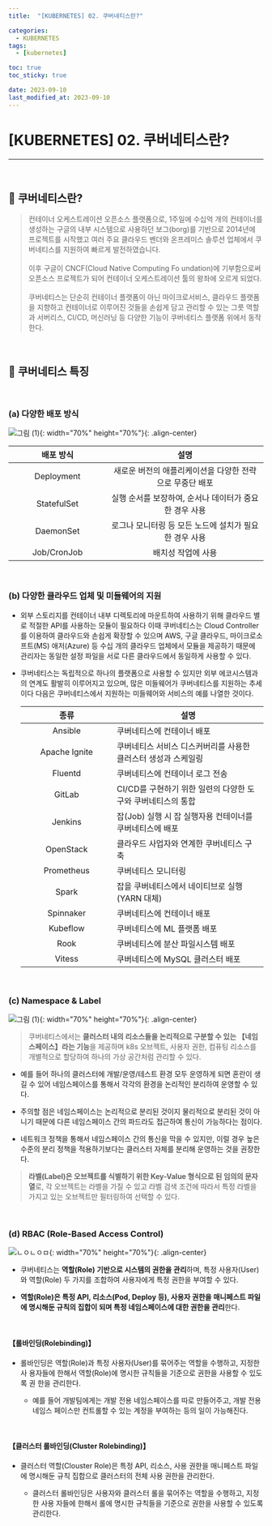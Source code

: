 ```yaml
---
title:  "[KUBERNETES] 02. 쿠버네티스란?" 

categories:
  - KUBERNETES
tags:
  - [kubernetes]

toc: true
toc_sticky: true

date: 2023-09-10
last_modified_at: 2023-09-10
---
```

# [KUBERNETES] 02. 쿠버네티스란?
---

<style>
table {
    font-size: 12pt;
}
table th:first-of-type {
    width: 5%;
}
table th:nth-of-type(2) {
    width: 15%;
}
table th:nth-of-type(3) {
    width: 50%;
}
table th:nth-of-type(4) {
    width: 30%;
}
</style>

<br>

## 🔔 쿠버네티스란?

> 컨테이너 오케스트레이션 오픈소스 플랫폼으로, 1주일에 수십억 개의 컨테이너를 생성하는 구글의 내부 시스템으로 사용하던 보그(borg)를 기반으로 2014년에 프로젝트를 시작했고 여러 주요 클라우드 벤더와 온프레미스 솔루션 업체에서 쿠버네티스를 지원하여 빠르게 발전하였습니다. <br><br>
이후 구글이 CNCF(Cloud Native Computing Fo undation)에 기부함으로써 오픈소스 프로젝트가 되어 컨테이너 오케스트레이션 툴의 왕좌에 오르게 되었다.<br><br>
쿠버네티스는 단순히 컨테이너 플랫폼이 아닌 마이크로서비스, 클라우드 플랫폼을 지향하고 컨테이너로 이루어진 것들을 손쉽게 담고 관리할 수 있는 그릇 역할과 서버리스, CI/CD, 머신러닝 등 다양한 기능이 쿠버네티스 플랫폼 위에서 동작한다.

<br>

## 🔔 쿠버네티스 특징

<br>

### (a) 다양한 배포 방식

![그림 (1)](https://user-images.githubusercontent.com/42735894/224533970-2a06b4c3-4f19-45f9-9e35-52fc7abf6d28.png){: width="70%" height="70%"}{: .align-center}

|배포 방식|설명|
|:---:|:---:|
|Deployment|새로운 버전의 애플리케이션을 다양한 전략으로 무중단 배포|
|StatefulSet|실행 순서를 보장하여, 순서나 데이터가 중요한 경우 사용|
|DaemonSet|로그나 모니터링 등 모든 노드에 설치가 필요한 경우 사용|
|Job/CronJob|배치성 작업에 사용|

<br>

### (b) 다양한 클라우드 업체 및 미들웨어의 지원 

- 외부 스토리지를 컨테이너 내부 디렉토리에 마운트하여 사용하기 위해 클라우드 별로 적절한 API를 사용하는 모듈이 필요하다 이때 쿠버네티스는 Cloud Controller를 이용하여 클라우드와 손쉽게 확장할 수 있으며 AWS, 구글 클라우드, 마이크로소프트(MS) 애저(Azure) 등 수십 개의 클라우드 업체에서 모듈을 제공하기 때문에 관리자는 동일한 설정 파일을 서로 다른 클라우드에서 동일하게 사용할 수 있다.

- 쿠버네티스는 독립적으로 하나의 플랫폼으로 사용할 수 있지만 외부 에코시스템과의 연계도 활발히 이루어지고 있으며, 많은 미들웨어가 쿠버네티스를 지원하는 추세이다 다음은 쿠버네티스에서 지원하는 미들웨어와 서비스의 예를 나열한 것이다.

    |종류|설명|
    |:---:|---|
    |Ansible|쿠버네티스에 컨테이너 배포|
    |Apache Ignite|쿠버네티스 서비스 디스커버리를 사용한 클러스터 생성과 스케일링|
    |Fluentd|쿠버네티스에 컨테이너 로그 전송|
    |GitLab|CI/CD를 구현하기 위한 일련의 다양한 도구와 쿠버네티스의 통합|
    |Jenkins|잡(Job) 실행 시 잡 실행자용 컨테이너를 쿠버네티스에 배포|
    |OpenStack|클라우드 사업자와 연계한 쿠버네티스 구축|
    |Prometheus|쿠버네티스 모니터링|
    |Spark|잡을 쿠버네티스에서 네이티브로 실행(YARN 대체)|
    |Spinnaker|쿠버네티스에 컨테이너 배포|
    |Kubeflow|쿠버네티스에 ML 플랫폼 배포|
    |Rook|쿠버네티스에 분산 파일시스템 배포|
    |Vitess|쿠버네티스에 MySQL 클러스터 배포|

<br>

### (c) Namespace & Label

![그림 (1)](https://user-images.githubusercontent.com/42735894/224538498-01dedc89-ccaf-4ce4-86f1-85ac6d06bcbc.png){: width="70%" height="70%"}{: .align-center}

> 쿠버네티스에서는 **클러스터 내의 리소스들을 논리적으로 구분할 수 있는 【네임스페이스】라는 기능**을 제공하며 k8s 오브젝트, 사용자 권한, 컴퓨팅 리소스를 개별적으로 할당하여 하나의 가상 공간처럼 관리할 수 있다.

- 예를 들어 하나의 클러스터에 개발/운영/테스트 환경 모두 운영하게 되면 혼란이 생길 수 있어 네임스페이스를 통해서 각각의 환경을 논리적인 분리하여 운영할 수 있다.

- 주의할 점은 네임스페이스는 논리적으로 분리된 것이지 물리적으로 분리된 것이 아니기 때문에 다른 네임스페이스 간의 파드라도 접근하여 통신이 가능하다는 점이다.

- 네트워크 정책을 통해서 네임스페이스 간의 통신을 막을 수 있지만, 이럴 경우 높은 수준의 분리 정책을 적용하기보다는 클러스터 자체를 분리해 운영하는 것을 권장한다.

> **라벨(Label)은 오브젝트를 식별하기 위한 Key-Value 형식으로 된 임의의 문자열**로, 각 오브젝트는 라벨을 가질 수 있고 라벨 검색 조건에 따라서 특정 라벨을 가지고 있는 오브젝트만 필터링하여 선택할 수 있다.

<br>

### (d) RBAC (Role-Based Access Control)

![ㄴㅇㄴㅇㅁ](https://user-images.githubusercontent.com/42735894/224538665-522963ae-3e54-4601-9714-e98efbdbd744.png){: width="70%" height="70%"}{: .align-center}

- 쿠버네티스는 **역할(Role) 기반으로 시스템의 권한을 관리**하며, 특정 사용자(User)와 역할(Role) 두 가지를 조합하여 사용자에게 특정 권한을 부여할 수 있다.

- **역할(Role)은 특정 API, 리소스(Pod, Deploy 등), 사용자 권한을 매니페스트 파일에 명시해둔 규칙의 집합이 되며 특정 네임스페이스에 대한 권한을 관리**한다.

<br>

#### 【롤바인딩(Rolebinding)】

- 롤바인딩은 역할(Role)과 특정 사용자(User)를 묶어주는 역할을 수행하고, 지정한 사 용자들에 한해서 역할(Role)에 명시한 규칙들을 기준으로 권한을 사용할 수 있도록 권 한을 관리한다.

    - 예를 들어 개발팀에게는 개발 전용 네임스페이스를 따로 만들어주고, 개발 전용 네임스 페이스만 컨트롤할 수 있는 계정을 부여하는 등의 일이 가능해진다.

<br>

#### 【클러스터 롤바인딩(Cluster Rolebinding)】

- 클러스터 역할(Clouster Role)은 특정 API, 리소스, 사용 권한을 매니페스트 파일에 명시해둔 규칙 집합으로 클러스터의 전체 사용 권한을 관리한다.

    - 클러스터 롤바인딩은 사용자와 클러스터 롤을 묶어주는 역할을 수행하고, 지정한 사용 자들에 한해서 롤에 명시한 규칙들을 기준으로 권한을 사용할 수 있도록 관리한다.

<br>